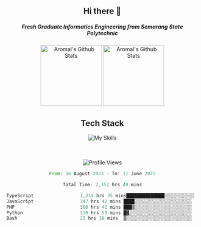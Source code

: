 <div align="center">
  <h2>Hi there 👋</h2>

  <h5>Fresh Graduate Informatics Engineering from Semarang State Polytechnic</h5>

  <img
    height="160"
    alt="Aromal's Github Stats"
    src="https://github-readme-stats.vercel.app/api?username=dafariski77&show_icons=true&theme=tokyonight&count_private=true"
  />
  <img
    alt="Aromal's Github Stats"
    height="160"
    src="https://github-readme-stats.vercel.app/api/top-langs/?username=dafariski77&layout=compact&theme=tokyonight"
  />

  <h2>Tech Stack</h2>
  
![My Skills](https://simpleskill.icons.workers.dev/svg?i=typescript,next.js,react,tailwindcss,shadcnui,reactquery,prisma,socketdotio,zod)

  <br /><br />
  <img src="https://komarev.com/ghpvc/?username=dafariski77&abbreviated=true" alt="Profile Views">
    
  <!--START_SECTION:waka-->

```rust
From: 16 August 2023 - To: 11 June 2025

Total Time: 2,152 hrs 49 mins

TypeScript                 1,212 hrs 35 mins██████████████░░░░░░░░░░░   55.90 %
JavaScript                 347 hrs 42 mins ████░░░░░░░░░░░░░░░░░░░░░   16.03 %
PHP                        300 hrs 42 mins ███▒░░░░░░░░░░░░░░░░░░░░░   13.86 %
Python                     130 hrs 59 mins █▓░░░░░░░░░░░░░░░░░░░░░░░   06.04 %
Bash                       25 hrs 38 mins  ▒░░░░░░░░░░░░░░░░░░░░░░░░   01.18 %
```

<!--END_SECTION:waka-->
</div>
